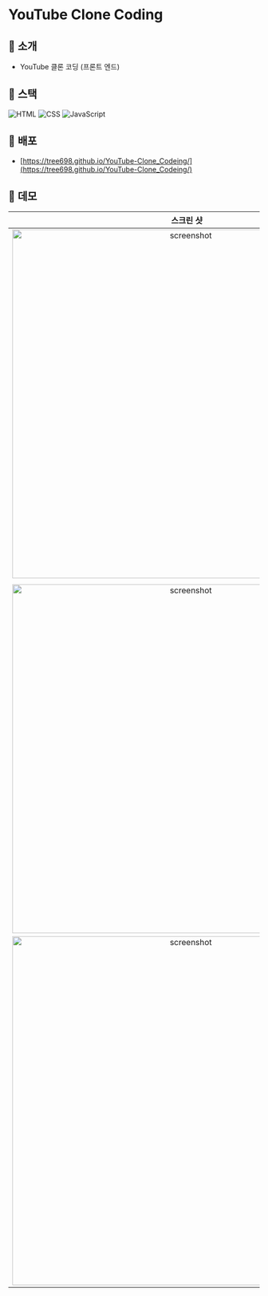 # YouTube Clone Coding

## :medal_sports: 소개
- YouTube 클론 코딩 (프론트 엔드)

## :medal_sports: 스택
![HTML](https://img.shields.io/badge/-HTML-F05032?style=flat&logo=HTML)
![CSS](https://img.shields.io/badge/-CSS-007ACC?style=flat&logo=css3)
![JavaScript](https://img.shields.io/badge/-JavaScript-%23F7DF1C?style=flate&logo=javascript&logoColor=000000&labelColor=%23F7DF1C&color=%23F7DF1C)

## :medal_sports: 배포
- [https://tree698.github.io/YouTube-Clone_Codeing/](https://tree698.github.io/YouTube-Clone_Codeing/)

## :medal_sports: 데모
|**스크린 샷**|
|:--:|
|<img width="700" alt="screenshot" src="https://user-images.githubusercontent.com/53497516/208275988-1313e801-d02b-41cd-ad7e-939ae4da4722.png">|
||
|<img width="700" alt="screenshot" src="https://user-images.githubusercontent.com/53497516/208276280-5e2ca265-e44f-4357-bf9b-c1163caf0fa1.gif">|
|<img width="700" alt="screenshot" src="https://user-images.githubusercontent.com/53497516/208278652-11009304-8401-42cb-b8a2-26c8720878b6.gif">||

